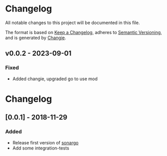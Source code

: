# Changelog
All notable changes to this project will be documented in this file.

The format is based on [Keep a Changelog](https://keepachangelog.com/en/1.0.0/),
adheres to [Semantic Versioning](https://semver.org/spec/v2.0.0.html),
and is generated by [Changie](https://github.com/miniscruff/changie).


## v0.0.2 - 2023-09-01
### Fixed
* Added changie, upgraded go to use mod

# Changelog

## [0.0.1] - 2018-11-29
### Added

- Release first version of [sonargo](https://github.com/magicsong/sonargo)
- Add some integration-tests